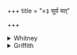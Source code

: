 +++
title = "०३ सूर्य यत्"

+++

<details><summary>Whitney</summary>

सूर्य॒ यत् ते॒ऽर्चिस्तेन॒ तं प्रत्य॑र्च॒ यो॒३स्मान् द्वेष्टि॒ यं व॒यं द्वि॒ष्मः ॥३॥
</details>

<details><summary>Griffith</summary>

सूर्य॒ यत् ते॒ऽर्चिस्तेन॒ तं प्रत्य॑र्च॒ यो॒३स्मान् द्वेष्टि॒ यं व॒यं द्वि॒ष्मः ॥३॥
</details>
